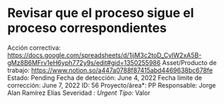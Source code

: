 # Revisar que el proceso sigue el proceso correspondientes

Acción correctiva: https://docs.google.com/spreadsheets/d/1ijM3c2toD_CvIW2xA5B-gMz8B6MFrv1eH6yph772y9s/edit#gid=1350255986
Asset/Producto de trabajo: https://www.notion.so/a447a0788f87415abd4469638bc678fe 
Estado: Pending
Fecha de detección: June 4, 2022
Fecha límite de corrección: June 7, 2022
ID: 56
Proyecto/área*: PP
Responsable: Jorge Alan Ramírez Elías
Severidad *: Urgent
Tipo*: Valor